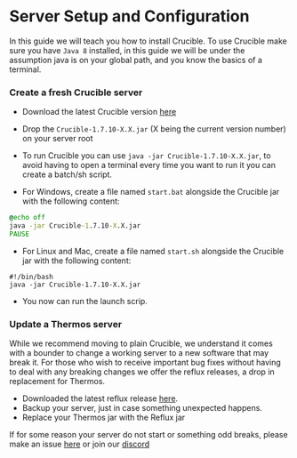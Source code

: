 # Server Setup and Configuration
In this guide we will teach you how to install Crucible. 
To use Crucible make sure you have `Java 8` installed, in this guide
we will be under the assumption java is on your global path, and you know the basics of a terminal.


### Create a fresh Crucible server
* Download the latest Crucible version [here](https://github.com/CrucibleMC/Crucible/releases/tag/v5.4)
* Drop the `Crucible-1.7.10-X.X.jar` (X being the current version number) on your server root
* To run Crucible you can use `java -jar Crucible-1.7.10-X.X.jar`, to avoid having to open a terminal every time you want
to run it you can create a batch/sh script.

* For Windows, create a file named `start.bat` alongside the Crucible jar with the following content:
```bat
@echo off
java -jar Crucible-1.7.10-X.X.jar
PAUSE
```

* For Linux and Mac, create a file named `start.sh` alongside the Crucible jar with the following content:
```shell
#!/bin/bash
java -jar Crucible-1.7.10-X.X.jar
```
* You now can run the launch scrip.


### Update a Thermos server
While we recommend moving to plain Crucible, we understand it comes with a bounder to change a working server to a new 
software that may break it. For those who wish to receive important bug fixes without having to deal with any breaking 
changes we offer the reflux releases, a drop in replacement for Thermos.
* Downloaded the latest reflux release [here](https://github.com/CrucibleMC/Crucible/releases/tag/reflux-v1).
* Backup your server, just in case something unexpected happens.
* Replace your Thermos jar with the Reflux jar

If for some reason your server do not start or something odd breaks, please make an issue [here](https://github.com/CrucibleMC/Crucible/issues) or join our [discord](https://discord.gg/jWSTJ4d)